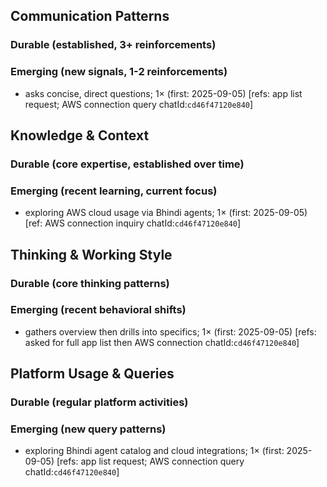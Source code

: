 ## Communication Patterns
### Durable (established, 3+ reinforcements)

### Emerging (new signals, 1-2 reinforcements)
- asks concise, direct questions; 1× (first: 2025-09-05) [refs: app list request; AWS connection query chatId:`cd46f47120e840`]

## Knowledge & Context
### Durable (core expertise, established over time)

### Emerging (recent learning, current focus)
- exploring AWS cloud usage via Bhindi agents; 1× (first: 2025-09-05) [ref: AWS connection inquiry chatId:`cd46f47120e840`]

## Thinking & Working Style
### Durable (core thinking patterns)

### Emerging (recent behavioral shifts)
- gathers overview then drills into specifics; 1× (first: 2025-09-05) [refs: asked for full app list then AWS connection chatId:`cd46f47120e840`]

## Platform Usage & Queries
### Durable (regular platform activities)

### Emerging (new query patterns)
- exploring Bhindi agent catalog and cloud integrations; 1× (first: 2025-09-05) [refs: app list request; AWS connection query chatId:`cd46f47120e840`]